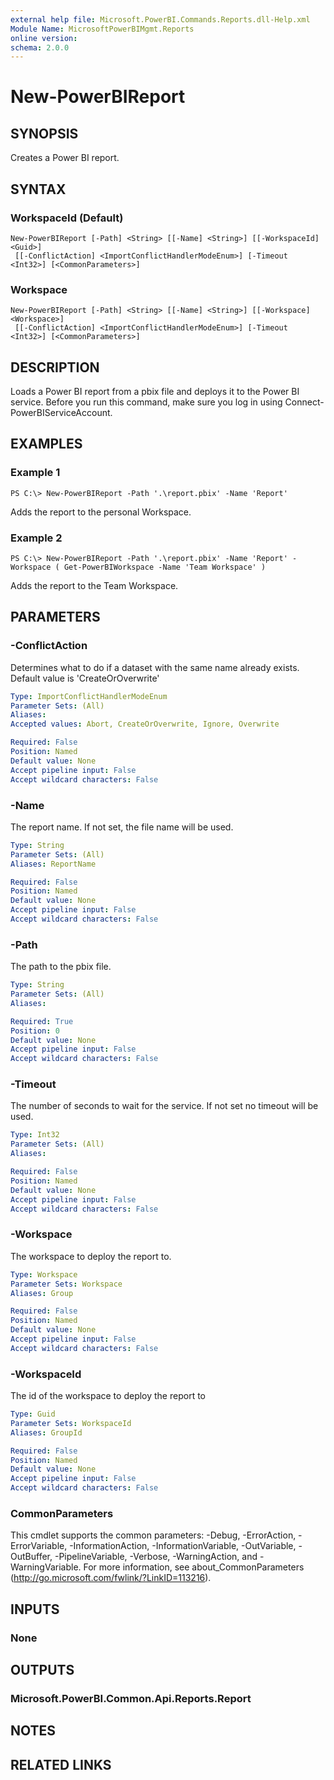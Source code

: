 ```yaml
---
external help file: Microsoft.PowerBI.Commands.Reports.dll-Help.xml
Module Name: MicrosoftPowerBIMgmt.Reports
online version:
schema: 2.0.0
---
```


# New-PowerBIReport

## SYNOPSIS
Creates a Power BI report.

## SYNTAX

### WorkspaceId (Default)
```
New-PowerBIReport [-Path] <String> [[-Name] <String>] [[-WorkspaceId] <Guid>]
 [[-ConflictAction] <ImportConflictHandlerModeEnum>] [-Timeout <Int32>] [<CommonParameters>]
```

### Workspace
```
New-PowerBIReport [-Path] <String> [[-Name] <String>] [[-Workspace] <Workspace>]
 [[-ConflictAction] <ImportConflictHandlerModeEnum>] [-Timeout <Int32>] [<CommonParameters>]
```

## DESCRIPTION
Loads a Power BI report from a pbix file and deploys it to the Power BI service.
Before you run this command, make sure you log in using Connect-PowerBIServiceAccount. 

## EXAMPLES

### Example 1
```
PS C:\> New-PowerBIReport -Path '.\report.pbix' -Name 'Report'
```

Adds the report to the personal Workspace.

### Example 2
```
PS C:\> New-PowerBIReport -Path '.\report.pbix' -Name 'Report' -Workspace ( Get-PowerBIWorkspace -Name 'Team Workspace' )
```

Adds the report to the Team Workspace.

## PARAMETERS

### -ConflictAction
Determines what to do if a dataset with the same name already exists. Default value is 'CreateOrOverwrite'

```yaml
Type: ImportConflictHandlerModeEnum
Parameter Sets: (All)
Aliases:
Accepted values: Abort, CreateOrOverwrite, Ignore, Overwrite

Required: False
Position: Named
Default value: None
Accept pipeline input: False
Accept wildcard characters: False
```

### -Name
The report name. If not set, the file name will be used.

```yaml
Type: String
Parameter Sets: (All)
Aliases: ReportName

Required: False
Position: Named
Default value: None
Accept pipeline input: False
Accept wildcard characters: False
```

### -Path
The path to the pbix file.

```yaml
Type: String
Parameter Sets: (All)
Aliases:

Required: True
Position: 0
Default value: None
Accept pipeline input: False
Accept wildcard characters: False
```

### -Timeout
The number of seconds to wait for the service. If not set no timeout will be used.

```yaml
Type: Int32
Parameter Sets: (All)
Aliases:

Required: False
Position: Named
Default value: None
Accept pipeline input: False
Accept wildcard characters: False
```

### -Workspace
The workspace to deploy the report to.

```yaml
Type: Workspace
Parameter Sets: Workspace
Aliases: Group

Required: False
Position: Named
Default value: None
Accept pipeline input: False
Accept wildcard characters: False
```

### -WorkspaceId
The id of the workspace to deploy the report to

```yaml
Type: Guid
Parameter Sets: WorkspaceId
Aliases: GroupId

Required: False
Position: Named
Default value: None
Accept pipeline input: False
Accept wildcard characters: False
```

### CommonParameters
This cmdlet supports the common parameters: -Debug, -ErrorAction, -ErrorVariable, -InformationAction, -InformationVariable, -OutVariable, -OutBuffer, -PipelineVariable, -Verbose, -WarningAction, and -WarningVariable. For more information, see about_CommonParameters (http://go.microsoft.com/fwlink/?LinkID=113216).

## INPUTS

### None

## OUTPUTS

### Microsoft.PowerBI.Common.Api.Reports.Report

## NOTES

## RELATED LINKS
